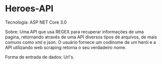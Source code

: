 # Heroes-API

Tecnologia: ASP NET Core 3.0

Sobre: Uma API que usa REGEX para recuperar informações de uma pagina,
retornando através de uma API diversos tipos de arquivos, de mais comuns como xml e json.
O usuário fornece um codinome de um herói e a API utilizando web scraping retorna o seu verdadeiro nome.

Forma de entrada de dados: Url's.
